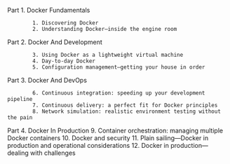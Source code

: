 Part 1. Docker Fundamentals

            1. Discovering Docker
            2. Understanding Docker—inside the engine room
 
Part 2. Docker And Development
 
            3. Using Docker as a lightweight virtual machine
            4. Day-to-day Docker
            5. Configuration management—getting your house in order
 
Part 3. Docker And DevOps

            6. Continuous integration: speeding up your development pipeline
            7. Continuous delivery: a perfect fit for Docker principles
            8. Network simulation: realistic environment testing without the pain
        
Part 4. Docker In Production
            9. Container orchestration: managing multiple Docker containers
            10. Docker and security
            11. Plain sailing—Docker in production and operational considerations
            12. Docker in production—dealing with challenges